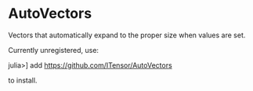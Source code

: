 # AutoVectors

Vectors that automatically expand to the proper size when values are set.

Currently unregistered, use:

julia>] add https://github.com/ITensor/AutoVectors

to install.
